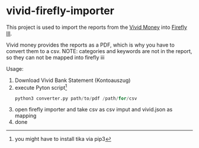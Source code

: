 # vivid-firefly-importer

This project is used to import the reports from the [Vivid Money](https://vivid.money) into [Firefly III](https://github.com/firefly-iii/firefly-iii).

Vivid money provides the reports as a PDF, which is why you have to convert them to a csv.
NOTE: categories and keywords are not in the report, so they can not be mapped into firefly iii

Usage:
1. Download Vivid Bank Statement (Kontoauszug) 
2. execute Pyton script[^1]
    ```python
    python3 converter.py path/to/pdf /path/for/csv
    ```
3. open firefly importer and take csv as csv imput and vivid.json as mapping
4. done



[^1]: you might have to install tika via pip3